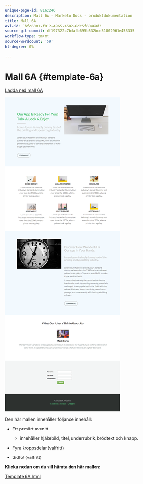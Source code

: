 ```yaml
---
unique-page-id: 8162246
description: Mall 6A - Marketo Docs - produktdokumentation
title: Mall 6A
exl-id: 7bfc6301-f012-4865-a592-6dc5f60469d3
source-git-commit: df197322c7bdafb695b532bce51802961e453335
workflow-type: tm+mt
source-wordcount: '59'
ht-degree: 0%

---
```


# Mall 6A {#template-6a}

[Ladda ned mall 6A](https://experienceleague.adobe.com/landing/marketo/lp-templates/template-6a.html)

![](assets/image2015-6-29-16-3a14-3a11.png)

Den här mallen innehåller följande innehåll:

* Ett primärt avsnitt

   * innehåller hjältebild, titel, underrubrik, brödtext och knapp.

* Fyra kroppsdelar (valfritt)
* Sidfot (valfritt)

**Klicka nedan om du vill hämta den här mallen:**

[Template 6A.html](https://experienceleague.adobe.com/landing/marketo/lp-templates/template-6a.html)

